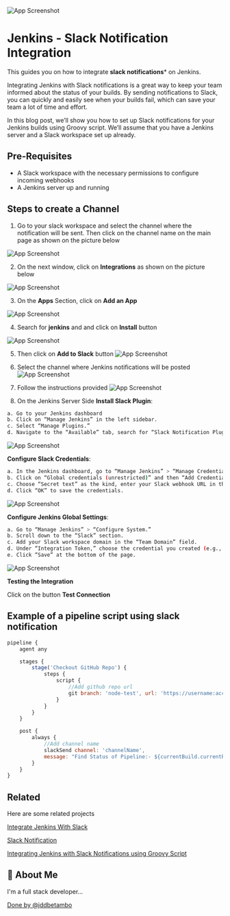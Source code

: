 
![App Screenshot](https://jdd-githup-readme-files.s3.us-east-1.amazonaws.com/slack_jenkins_integration/0.png)


# Jenkins - Slack Notification Integration

This guides you on how to integrate **slack notifications*** on Jenkins. 

Integrating Jenkins with Slack notifications is a great way to keep your team informed about the status of your builds. By sending notifications to Slack, you can quickly and easily see when your builds fail, which can save your team a lot of time and effort.

In this blog post, we’ll show you how to set up Slack notifications for your Jenkins builds using Groovy script. We’ll assume that you have a Jenkins server and a Slack workspace set up already.

## Pre-Requisites
- A Slack workspace with the necessary permissions to configure incoming webhooks
- A Jenkins server up and running





## Steps to create a Channel
1. Go to your slack workspace and select the channel where the notification will be sent. Then click on the channel name on the main page as shown on the picture below

![App Screenshot](https://jdd-githup-readme-files.s3.us-east-1.amazonaws.com/slack_jenkins_integration/1.png)


2. On the next window, click on **Integrations** as shown on the picture below

![App Screenshot](https://jdd-githup-readme-files.s3.us-east-1.amazonaws.com/slack_jenkins_integration/2.png)

3. On the **Apps** Section, click on **Add an App**

![App Screenshot](https://jdd-githup-readme-files.s3.us-east-1.amazonaws.com/slack_jenkins_integration/3.png)


4. Search for **jenkins** and and click on **Install** button

![App Screenshot](https://jdd-githup-readme-files.s3.us-east-1.amazonaws.com/slack_jenkins_integration/4.png)

5. Then click on **Add to Slack** button
![App Screenshot](https://jdd-githup-readme-files.s3.us-east-1.amazonaws.com/slack_jenkins_integration/5.png)

6. Select the channel where Jenkins notifications will be posted
![App Screenshot](https://jdd-githup-readme-files.s3.us-east-1.amazonaws.com/slack_jenkins_integration/6.png)

7. Follow the instructions provided
![App Screenshot](https://jdd-githup-readme-files.s3.us-east-1.amazonaws.com/slack_jenkins_integration/7.png)

8. On the Jenkins Server Side
**Install Slack Plugin**:
```bash
a. Go to your Jenkins dashboard
b. Click on “Manage Jenkins” in the left sidebar.
c. Select “Manage Plugins.”
d. Navigate to the “Available” tab, search for “Slack Notification Plugin,” and install it.
```
![App Screenshot](https://jdd-githup-readme-files.s3.us-east-1.amazonaws.com/slack_jenkins_integration/7.png)

**Configure Slack Credentials**:
```bash
a. In the Jenkins dashboard, go to “Manage Jenkins” > “Manage Credentials.”
b. Click on “Global credentials (unrestricted)” and then “Add Credentials.”
c. Choose “Secret text” as the kind, enter your Slack webhook URL in the “Secret” field, and give it an ID (e.g., `slack-webhook`).
d. Click “OK” to save the credentials.
```
![App Screenshot](https://jdd-githup-readme-files.s3.us-east-1.amazonaws.com/slack_jenkins_integration/8.png)

**Configure Jenkins Global Settings**:
```bash
a. Go to “Manage Jenkins” > “Configure System.”
b. Scroll down to the “Slack” section.
c. Add your Slack workspace domain in the “Team Domain” field.
d. Under “Integration Token,” choose the credential you created (e.g., slack-webhook) from the dropdown.
e. Click “Save” at the bottom of the page.
```
![App Screenshot](https://jdd-githup-readme-files.s3.us-east-1.amazonaws.com/slack_jenkins_integration/9.png)

**Testing the Integration**

Click on the button **Test Connection**



## Example of a pipeline script using slack notification

```javascript
pipeline {
    agent any

    stages {
        stage('Checkout GitHub Repo') {
            steps {
                script {
                    //Add github repo url
                    git branch: 'node-test', url: 'https://username:accesstoken@github.com/<your_github_repository>.git'
                }
            }
        }
    }

    post {
        always {
            //Add channel name
            slackSend channel: 'channelName',
            message: "Find Status of Pipeline:- ${currentBuild.currentResult} ${env.JOB_NAME} ${env.BUILD_NUMBER} ${BUILD_URL}"
        }
    }
}
```


## Related

Here are some related projects

[Integrate Jenkins With Slack](https://medium.com/@sambit98530/integrate-jenkins-with-slack-e2691dd3cfce)

[Slack Notification](https://plugins.jenkins.io/slack/)

[Integrating Jenkins with Slack Notifications using Groovy Script](https://www.linkedin.com/pulse/integrating-jenkins-slack-notifications-using-groovy-script-dandu/)


## 🚀 About Me
I'm a full stack developer...

[Done by @jddbetambo](jddmangan@gmail.com)
